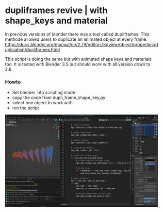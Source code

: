 # dupliframes revive | with shape_keys and material

In previous versions of blender there was a tool called dupliframes.
This methode allowed users to duplicate an animated object at every frame. 
https://docs.blender.org/manual/en/2.79/editors/3dview/object/properties/duplication/dupliframes.html

This script is doing the same but with animated shape keys and materials too.
It is tested with Blender 3.5 but should work with all version down to 2.8.

### Howto
* Set blender into scripting mode
* copy the code from dupli_frame_shape_key.py
* select one object to work with
* run the script

![Alt text](https://raw.githubusercontent.com/bewegende-Architektur/dupliframe-shape_keys/main/dupli_frame_shape_keys.png)
